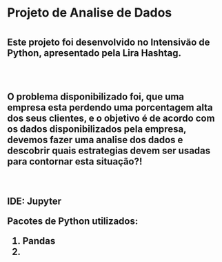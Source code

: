<h1>Projeto de Analise de Dados<h1>
<h2>Este projeto foi desenvolvido no Intensivão de Python, apresentado pela Lira Hashtag.<h2>
<br>
<p>O problema disponibilizado foi, que uma empresa esta perdendo uma porcentagem alta dos seus clientes, e o objetivo é de acordo com os dados disponibilizados pela empresa, devemos fazer uma analise dos dados e descobrir quais estrategias devem ser usadas para contornar esta situação?!<p>
<br>
<p>IDE: Jupyter<p>
<p>Pacotes de Python utilizados: 
<ol>
  <li>Pandas<li>
<ol>
<p>
